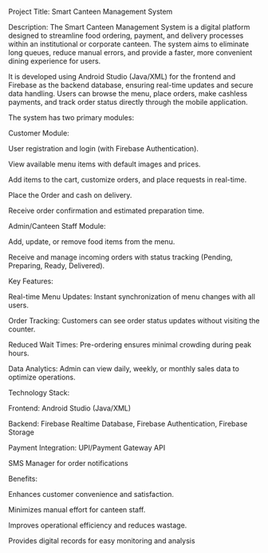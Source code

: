 Project Title: Smart Canteen Management System

Description: The Smart Canteen Management System is a digital platform designed to streamline food ordering, payment, and delivery processes within an institutional or corporate canteen. The system aims to eliminate long queues, reduce manual errors, and provide a faster, more convenient dining experience for users.

It is developed using Android Studio (Java/XML) for the frontend and Firebase as the backend database, ensuring real-time updates and secure data handling. Users can browse the menu, place orders, make cashless payments, and track order status directly through the mobile application.

The system has two primary modules:

Customer Module:

User registration and login (with Firebase Authentication).

View available menu items with default images and prices.

Add items to the cart, customize orders, and place requests in real-time.

Place the Order and cash on delivery.

Receive order confirmation and estimated preparation time.

Admin/Canteen Staff Module:

Add, update, or remove food items from the menu.

Receive and manage incoming orders with status tracking (Pending, Preparing, Ready, Delivered).

Key Features:

Real-time Menu Updates: Instant synchronization of menu changes with all users.

Order Tracking: Customers can see order status updates without visiting the counter.

Reduced Wait Times: Pre-ordering ensures minimal crowding during peak hours.

Data Analytics: Admin can view daily, weekly, or monthly sales data to optimize operations.

Technology Stack:

Frontend: Android Studio (Java/XML)

Backend: Firebase Realtime Database, Firebase Authentication, Firebase Storage

Payment Integration: UPI/Payment Gateway API

SMS Manager for order notifications

Benefits:

Enhances customer convenience and satisfaction.

Minimizes manual effort for canteen staff.

Improves operational efficiency and reduces wastage.

Provides digital records for easy monitoring and analysis

